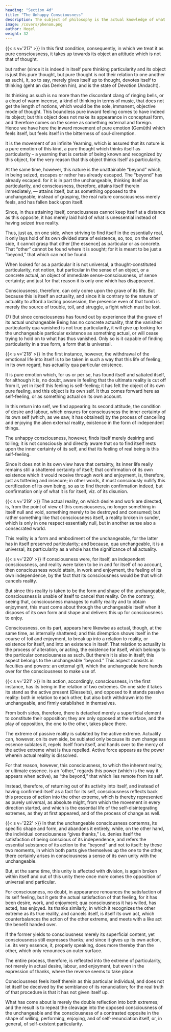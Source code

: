 ```yaml
---
heading: "Section 4d"
title: "The Unhappy Consciousness"
description: The subject of philosophy is the actual knowledge of what truly is.
image: /covers/phenom.png
author: Hegel
weight: 32
---
```



{{< s v='217' >}} In this first condition, consequently, in which we treat it as pure consciousness, it takes up towards its object an attitude which is not that of thought.

but rather (since it is indeed in itself pure thinking particularity and its object is just this pure thought, but pure thought is not their relation to one another as such), it, so to say, merely gives itself up to thought, devotes itself to thinking (geht an das Denken hin), and is the state of Devotion (Andacht).

Its thinking as such is no more than the discordant clang of ringing bells, or a cloud of warm incense, a kind of thinking in terms of music, that does not get the length of notions, which would be the sole, immanent, objective mode of thought. This boundless pure inward feeling comes to have indeed its object; but this object does not make its appearance in conceptual form, and therefore comes on the scene as something external and foreign. Hence we have here the inward movement of pure emotion (Gemüth) which feels itself, but feels itself in the bitterness of soul-diremption.

It is the movement of an infinite Yearning, which is assured that its nature is a pure emotion of this kind, a pure thought which thinks itself as particularity – a yearning that is certain of being known and recognized by this object, for the very reason that this object thinks itself as particularity. 

At the same time, however, this nature is the unattainable “beyond” which, in being seized, escapes or rather has already escaped. The “beyond” has already escaped. for it is in part the unchangeable, thinking itself as particularity, and consciousness, therefore, attains itself therein immediately, — attains itself, but as something opposed to the unchangeable; instead of grasping, the real nature consciousness merely feels, and has fallen back upon itself. 

Since, in thus attaining itself, consciousness cannot keep itself at a distance as this opposite, it has merely laid hold of what is unessential instead of having seized true reality. 

Thus, just as, on one side, when striving to find itself in the essentially real, it only lays hold of its own divided state of existence, so, too, on the other side, it cannot grasp that other [the essence] as particular or as concrete. That “other” cannot be found where it is sought; for it is meant to be just a “beyond,” that which can not be found.

When looked for as a particular it is not universal, a thought-constituted particularity, not notion, but particular in the sense of an object, or a concrete actual, an object of immediate sense-consciousness, of sense certainty; and just for that reason it is only one which has disappeared. 

Consciousness, therefore, can only come upon the grave of its life. But because this is itself an actuality, and since it is contrary to the nature of actuality to afford a lasting possession, the presence even of that tomb is merely the source of trouble, toil, and struggle, a fight which must be lost. 

(7) But since consciousness has found out by experience that the grave of its actual unchangeable Being has no concrete actuality, that the vanished particularity qua vanished is not true particularity, it will give up looking for the unchangeable particular existence as something actual, or will cease trying to hold on to what has thus vanished. Only so is it capable of finding particularity in a true form, a form that is universal.


{{< s v='218' >}} In the first instance, however, the withdrawal of the emotional life into itself is to be taken in such a way that this life of feeling, in its own regard, has actuality qua particular existence. 

It is pure emotion which, for us or per se, has found itself and satiated itself, for although it is, no doubt, aware in feeling that the ultimate reality is cut off from it, yet in itself this feeling is self-feeling; it has felt the object of its own pure feeling, and this object is its own self. It thus comes forward here as self-feeling, or as something actual on its own account. 

In this return into self, we find appearing its second attitude, the condition of desire and labour, which ensures for consciousness the inner certainty of its own self (which, as we saw, it has obtained) by the process of cancelling and enjoying the alien external reality, existence in the form of independent things. 

The unhappy consciousness, however, finds itself merely desiring and toiling; it is not consciously and directly aware that so to find itself rests upon the inner certainty of its self, and that its feeling of real being is this self-feeling.

Since it does not in its own view have that certainty, its inner life really remains still a shattered certainty of itself; that confirmation of its own existence which it would receive through work and enjoyment, is, therefore, just as tottering and insecure; in other words, it must consciously nullify this certification of its own being, so as to find therein confirmation indeed, but confirmation only of what it is for itself, viz. of its disunion.

{{< s v='219' >}} The actual reality, on which desire and work are directed, is, from the point of view of this consciousness, no longer something in itself null and void, something merely to be destroyed and consumed; but rather something like that consciousness itself, a reality broken in sunder, which is only in one respect essentially null, but in another sense also a consecrated world. 

This reality is a form and embodiment of the unchangeable, for the latter has in itself preserved particularity; and because, qua unchangeable, it is a universal, its particularity as a whole has the significance of all actuality.


{{< s v='220' >}} If consciousness were, for itself, an independent consciousness, and reality were taken to be in and for itself of no account, then consciousness would attain, in work and enjoyment, the feeling of its own independence, by the fact that its consciousness would be that which cancels reality. 

But since this reality is taken to be the form and shape of the unchangeable, consciousness is unable of itself to cancel that reality. On the contrary, seeing that, consciousness manages to nullify reality and to obtain enjoyment, this must come about through the unchangeable itself when it disposes of its own form and shape and delivers this up for consciousness to enjoy.

Consciousness, on its part, appears here likewise as actual, though, at the same time, as internally shattered; and this diremption shows itself in the course of toil and enjoyment, to break up into a relation to reality, or existence for itself, and into an existence in itself. That relation to actuality is the process of alteration, or acting, the existence for itself, which belongs to the particular consciousness as such. But therein it is also in itself; this aspect belongs to the unchangeable “beyond.” This aspect consists in faculties and powers: an external gift, which the unchangeable here hands over for the consciousness to make use of.


{{< s v='221' >}} In its action, accordingly, consciousness, in the first instance, has its being in the relation of two extremes. On one side it takes its stand as the active present (Diesseits), and opposed to it stands passive reality: both in relation to each other, but also both withdrawn into the unchangeable, and firmly established in themselves. 

From both sides, therefore, there is detached merely a superficial element to constitute their opposition; they are only opposed at the surface, and the play of opposition, the one to the other, takes place there.

The extreme of passive reality is sublated by the active extreme. Actuality can, however, on its own side, be sublated only because its own changeless essence sublates it, repels itself from itself, and hands over to the mercy of the active extreme what is thus repelled. Active force appears as the power wherein actual reality is dissolved. 

For that reason, however, this consciousness, to which the inherent reality, or ultimate essence. is an “other,” regards this power (which is the way it appears when active), as “the beyond,” that which lies remote from its self.

Instead, therefore, of returning out of its activity into itself, and instead of having confirmed itself as a fact for its self, consciousness reflects back this process of action into the other extreme, which is thereby represented as purely universal, as absolute might, from which the movement in every direction started, and which is the essential life of the self-disintegrating extremes, as they at first appeared, and of the process of change as well.


{{< s v='222' >}} In that the unchangeable consciousness contemns, its specific shape and form, and abandons it entirely, while, on the other hand, the individual consciousness “gives thanks,” i.e. denies itself the satisfaction of being conscious of its independence, and refers the essential substance of its action to the “beyond” and not to itself: by these two moments, in which both parts give themselves up the one to the other, there certainly arises in consciousness a sense of its own unity with the unchangeable. 

But, at the same time, this unity is affected with division, is again broken within itself and out of this unity there once more comes the opposition of universal and particular. 

For consciousness, no doubt, in appearance renounces the satisfaction of its self feeling, but it gets the actual satisfaction of that feeling, for it has been desire, work, and enjoyment; qua consciousness it has willed, has acted, has enjoyed. Its thanks similarly, in which it recognizes the other extreme as its true reality, and cancels itself, is itself its own act, which counterbalances the action of the other extreme, and meets with a like act the benefit handed over. 

If the former yields to consciousness merely its superficial content, yet consciousness still expresses thanks; and since it gives up its own action, i.e. its very essence, it, properly speaking, does more thereby than the other, which only renounces an outer surface. 

The entire process, therefore, is reflected into the extreme of particularity, not merely in actual desire, labour, and enjoyment, but even in the expression of thanks, where the reverse seems to take place. 

Consciousness feels itself therein as this particular individual, and does not let itself be deceived by the semblance of its renunciation; for the real truth of that procedure is that it has not given itself up. 

What has come about is merely the double reflection into both extremes; and the result is to repeat the cleavage into the opposed consciousness of the unchangeable and the consciousness of a contrasted opposite in the shape of willing, performing, enjoying, and of self-renunciation itself, or, in general, of self-existent particularity.
